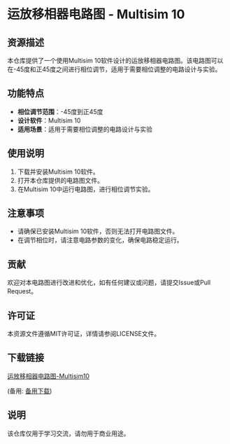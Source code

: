 # 运放移相器电路图 - Multisim 10

## 资源描述

本仓库提供了一个使用Multisim 10软件设计的运放移相器电路图。该电路图可以在-45度和正45度之间进行相位调节，适用于需要相位调整的电路设计与实验。

## 功能特点

- **相位调节范围**：-45度到正45度
- **设计软件**：Multisim 10
- **适用场景**：适用于需要相位调整的电路设计与实验

## 使用说明

1. 下载并安装Multisim 10软件。
2. 打开本仓库提供的电路图文件。
3. 在Multisim 10中运行电路图，进行相位调节实验。

## 注意事项

- 请确保已安装Multisim 10软件，否则无法打开电路图文件。
- 在调节相位时，请注意电路参数的变化，确保电路稳定运行。

## 贡献

欢迎对本电路图进行改进和优化，如有任何建议或问题，请提交Issue或Pull Request。

## 许可证

本资源文件遵循MIT许可证，详情请参阅LICENSE文件。

## 下载链接
[运放移相器电路图-Multisim10]() 

(备用: [备用下载](https://pan.baidu.com/s/1sdZCPLBYscW_9iVTVRDumA?pwd=1234))

## 说明

该仓库仅用于学习交流，请勿用于商业用途。
